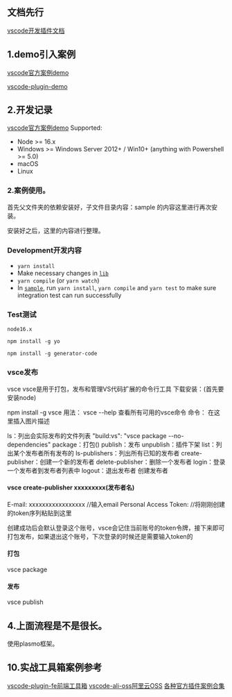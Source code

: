 ## 文档先行
[vscode开发插件文档](https://www.bookstack.cn/read/VS-Code-Extension-Doc-ZH/README.md)

## 1.demo引入案例
[vscode官方案例demo](https://github.com/nyhxiaoning/vscode-test.git)

[vscode-plugin-demo](https://github.com/MssText/vscode-plugin-demo)




## 2.开发记录
[vscode官方案例demo](https://github.com/nyhxiaoning/vscode-test.git)
Supported:
- Node >= 16.x
- Windows >= Windows Server 2012+ / Win10+ (anything with Powershell >= 5.0)
- macOS
- Linux

### 2.案例使用。

首先父文件夹的依赖安装好，子文件目录内容：sample 的内容这里进行再次安装。

安装好之后，这里的内容进行整理。

### Development开发内容

- `yarn install`
- Make necessary changes in [`lib`](./lib)
- `yarn compile` (or `yarn watch`)
- In [`sample`](./sample), run `yarn install`, `yarn compile` and `yarn test` to make sure integration test can run successfully


### Test测试
~~~
node16.x

npm install -g yo

npm install -g generator-code

~~~


### vsce发布
vsce
vsce是用于打包，发布和管理VS代码扩展的命令行工具
下载安装：(首先要安装node)

npm install -g vsce
用法：
vsce --help				查看所有可用的vsce命令
命令：
在这里插入图片描述

ls：列出会实际发布的文件列表
    "build:vs": "vsce package --no-dependencies"
package：打包()
publish：发布
unpublish：插件下架
list：列出某个发布者所有发布的
ls-publishers：列出所有已知的发布者
create-publisher：创建一个新的发布者
delete-publisher：删除一个发布者
login：登录一个发布者到发布者列表中
logout：退出发布者
创建发布者
#### vsce create-publisher xxxxxxxxx(发布者名)
E-mail: xxxxxxxxxxxxxxxxx	//输入email
Personal Access Token:	//将刚刚创建的token序列粘贴到这里

创建成功后会默认登录这个账号，vsce会记住当前账号的token令牌，接下来即可打包发布，如果退出这个账号，下次登录的时候还是需要输入token的

#### 打包
vsce package
#### 发布
vsce publish











## 4.上面流程是不是很长。
使用plasmo框架。


## 10.实战工具箱案例参考
[vscode-plugin-fe前端工具箱](https://github.com/nyhxiaoning/vscode-plugin-fe.git)
[vscode-ali-oss阿里云OSS](https://github.com/nyhxiaoning/vscode-ali-oss)
[各种官方插件案例合集](https://github.com/microsoft/vscode-extension-samples.git)